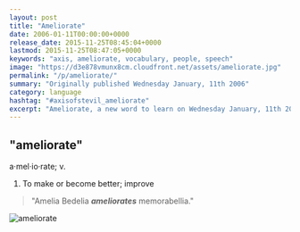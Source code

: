 ```yaml
---
layout: post
title: "Ameliorate"
date: 2006-01-11T00:00:00+0000
release_date: 2015-11-25T08:45:04+0000
lastmod: 2015-11-25T08:47:05+0000
keywords: "axis, ameliorate, vocabulary, people, speech"
image: "https://d3e878vmunx8cm.cloudfront.net/assets/ameliorate.jpg"
permalink: "/p/ameliorate/"
summary: "Originally published Wednesday January, 11th 2006"
category: language
hashtag: "#axisofstevil_ameliorate"
excerpt: "Ameliorate, a new word to learn on Wednesday January, 11th 2006"
---
```


[id_1]: https://d3e878vmunx8cm.cloudfront.net/assets/ameliorate.jpg "ameliorate"

## "ameliorate" ##

a·mel·io·rate; v.

1. To make or become better; improve
 
> "Amelia Bedelia ***ameliorates*** memorabellia."

![ameliorate][id_1]
